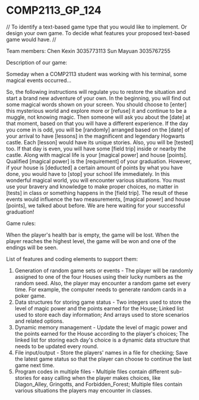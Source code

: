 # COMP2113_GP_124

//
To identify a text-based game type that you would like to implement. Or design your own game.
To decide what features your proposed text-based game would have.
//

Team members:
Chen Kexin  3035773113
Sun Mayuan  3035767255

Description of our game:

Someday when a COMP2113 student was working with his terminal, some magical events occurred...

So, the following instructions will regulate you to restore the situation and start a brand new adventure of your own. 
In the beginning, you will find out some magical words shown on your screen. You should choose to [enter] this mysterious world and explore more or [refuse] it and continue to be a muggle, not knowing magic. Then someone will ask you about the [date] at that moment, based on that you will have a different experience. If the day you come in is odd, you will be [randomly] arranged based on the [date] of your arrival to have [lessons] in the magnificent and legendary Hogwarts castle. Each [lesson] would have its unique stories. Also, you will be [tested] too. If that day is even, you will have some [field trip] inside or nearby the castle.
Along with magical life is your [magical power] and house [points]. Qualified [magical power] is the [requirement] of your graduation. However, if your house is [deducted] a certain amount of points by what you have done, you would have to [stop] your school life immediately. In this wonderful magical world, you will encounter various situations. You must use your bravery and knowledge to make proper choices, no matter in [tests] in class or something happens in the [field trip]. The result of these events would influence the two measurements, [magical power] and house [points], we talked about before. We are here waiting for your successful graduation!


Game rules:


When the player's health bar is empty, the game will be lost. When the player reaches the highest level, the game will be won and one of the endings will be seen.


List of features and coding elements to support them:
1. Generation of random game sets or events - The player will be randomly assigned to one of the four Houses using their lucky numbers as the random seed. Also, the player may encounter a random game set every time. For example, the computer needs to generate random cards in a poker game. 
2. Data structures for storing game status - Two integers used to store the level of magic power and the points earned for the House; Linked list used to store each day information; And arrays used to store scenarios and related options. 
3. Dynamic memory management - Update the level of magic power and the points earned for the House according to the player's choices; The linked list for storing each day's choice is a dynamic data structure that needs to be updated every round. 
4. File input/output - Store the players' names in a file for checking; Save the latest game status so that the player can choose to continue the last game next time. 
5. Program codes in multiple files - Multiple files contain different sub-stories for easy calling when the player makes choices, like Diagon_Alley, Gringotts, and Forbidden_Forest; Multiple files contain various situations the players may encounter in classes.
